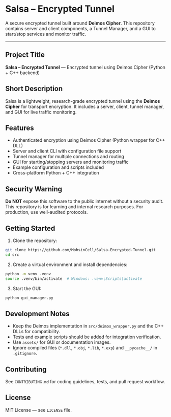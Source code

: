 # Salsa – Encrypted Tunnel

A secure encrypted tunnel built around **Deimos Cipher**. This repository contains server and client components, a Tunnel Manager, and a GUI to start/stop services and monitor traffic.

---

## Project Title

**Salsa – Encrypted Tunnel** — Encrypted tunnel using Deimos Cipher (Python + C++ backend)

## Short Description

Salsa is a lightweight, research-grade encrypted tunnel using the **Deimos Cipher** for transport encryption. It includes a server, client, tunnel manager, and GUI for live traffic monitoring.

## Features

* Authenticated encryption using Deimos Cipher (Python wrapper for C++ DLL)
* Server and client CLI with configuration file support
* Tunnel manager for multiple connections and routing
* GUI for starting/stopping servers and monitoring traffic
* Example configuration and scripts included
* Cross-platform Python + C++ integration

## Security Warning

**Do NOT** expose this software to the public internet without a security audit. This repository is for learning and internal research purposes. For production, use well-audited protocols.

## Getting Started

1. Clone the repository:

```bash
git clone https://github.com/MohsinCell/Salsa-Encrypted-Tunnel.git
cd src
```

2. Create a virtual environment and install dependencies:

```bash
python -m venv .venv
source .venv/bin/activate  # Windows: .venv\Scripts\activate
```
3. Start the GUI:

```bash
python gui_manager.py
```

## Development Notes

* Keep the Deimos implementation in `src/deimos_wrapper.py` and the C++ DLLs for compatibility.
* Tests and example scripts should be added for integration verification.
* Use `assets/` for GUI or documentation images.
* Ignore compiled files (`*.dll`, `*.obj`, `*.lib`, `*.exp`) and `__pycache__/` in `.gitignore`.

## Contributing

See `CONTRIBUTING.md` for coding guidelines, tests, and pull request workflow.

## License

MIT License — see `LICENSE` file.

